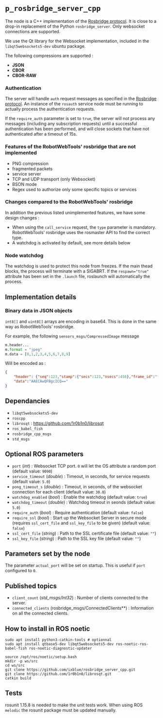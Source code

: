 # `p_rosbridge_server_cpp`

The node is a C++ implementation of the [Rosbridge protocol](https://github.com/RobotWebTools/rosbridge_suite/blob/develop/ROSBRIDGE_PROTOCOL.md).
It is close to a drop-in replacement of the Python `rosbridge_server`.
Only websocket connections are supported.

We use the Qt library for the Websocket implementation, included in the `libqt5websockets5-dev` ubuntu package.

The following compressions are supported :

- **JSON**
- **CBOR**
- **CBOR-RAW**

### Authentication

The server will handle `auth` request messages as specified in the [Rosbridge protocol](https://github.com/RobotWebTools/rosbridge_suite/blob/ros1/ROSBRIDGE_PROTOCOL.md#33-authentication-message). An instance of the `rosauth` service node must be running to actually process the authentication requests.

If the `require_auth` parameter is set to `true`, the server will not process any messages (including any subscription requests) until a successful authentication has been performed, and will close sockets that have not authenticated after a timeout of 15s.

### Features of the RobotWebTools' rosbridge that are not implemented

- PNG compression
- fragmented packets
- service server
- TCP and UDP transport (only Websocket)
- BSON mode
- Regex used to authorize only some specific topics or services

### Changes compared to the RobotWebTools' rosbridge

In addition the previous listed unimplemented features, we have some design changes :

- When using the `call_service` request, the `type` parameter is mandatory. RobotWebTools' rosbridge uses the rosmaster API to find the correct type.
- A watchdog is activated by default, see more details below

### Node watchdog

The watchdog is used to protect this node from freezes. If the main thead blocks, the process will terminate with a SIGABRT. If the `respawn="true"` attribute has been set in the `.launch` file, roslaunch will automatically the process.

## Implementation details
### Binary data in JSON objects

`int8[]` and `uint8[]` arrays are encoding in base64. This is done in the same way as RobotWebTools' rosbridge.

For example, the following `sensors_msgs/CompressedImage` message

```python
m.header...
m.format = "jpeg"
m.data = [0,1,2,3,4,5,6,7,8,9]
```

Will be encoded as :

```json
{
    "header": {"seq":123,"stamp":{"secs":123,"nsecs":456},"frame_id":"frame_id"},"format":"jpeg",
    "data":"AAECAwQFBgcICQ=="
}
```

## Dependancies

- `libqt5websockets5-dev`
- `roscpp`
- `librosqt` : https://github.com/1r0b1n0/librosqt
- `ros_babel_fish`
- `rosbridge_cpp_msgs`
- `std_msgs`

## Optional ROS parameters

- `port` (*int*) : Websocket TCP port. `0` will let the OS attribute a random port (default value: `9090`)
- `service_timeout` (*double*) : Timeout, in seconds, for service requests (default value: `5.0`)
- `pong_timeout_s` (*double*) : Timeout, in seconds, of the websocket connection for each client (default value: `30.0`)
- `watchdog_enabled` (*bool*) : Enable the watchdog (default value: `true`)
- `watchdog_timeout` (*double*) : Watchdog timeout in seonds (default value: `5.0`)
- `require_auth` (*bool*) : Require authentication (default value: `false`)
- `require_ssl` (*bool*) : Start up the Websocket Server in secure mode (requires `ssl_cert_file` and `ssl_key_file` to be given) (default value: `false`)
- `ssl_cert_file` (*string*) : Path to the SSL certificate file (default value: `""`)
- `ssl_key_file` (*string*) : Path to the SSL key file (default value: `""`)

## Parameters set by the node

The parameter `actual_port` will be set on startup. This is useful if `port` configured to `0`.

## Published topics

- `client_count` (*std_msgs/Int32*) : Number of clients connected to the server.
- `connected_clients` (rosbridge_msgs/ConnectedClients**) : Information on all the connected clients.

## How to install in ROS noetic
```
sudo apt install python3-catkin-tools # optionnal
sudo apt install qtbase5-dev libqt5websockets5-dev ros-noetic-ros-babel-fish ros-noetic-diagnostic-updater

source /opt/ros/noetic/setup.bash
mkdir -p ws/src
cd ws/src
git clone https://github.com/ixblue/rosbridge_server_cpp.git
git clone https://github.com/1r0b1n0/librosqt.git
catkin build
```

## Tests

rosunit 1.15.8 is needed to make the unit tests work. When using ROS `melodic` the rosunit package must be updated manually.
